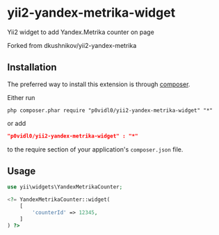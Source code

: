 yii2-yandex-metrika-widget
===================

Yii2 widget to add Yandex.Metrika counter on page

Forked from dkushnikov/yii2-yandex-metrika


Installation
------------
The preferred way to install this extension is through [composer](http://getcomposer.org/download/).

Either run

```
php composer.phar require "p0vidl0/yii2-yandex-metrika-widget" "*"
```

or add

```json
"p0vidl0/yii2-yandex-metrika-widget" : "*"
```

to the require section of your application's `composer.json` file.

Usage
-----
```php
use yii\widgets\YandexMetrikaCounter;

<?= YandexMetrikaCounter::widget(
    [
        'counterId' => 12345,
    ]
) ?>
```
